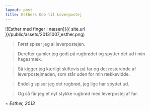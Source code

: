 ```yaml
---
layout: post
title: Esthers Ode til Leverpostej
---
```


![Esther med finger i næsen]({{ site.url }}/public/assets/20131007_esther.png)

> Først spiser jeg al leverpostejen.

> Derefter gumler jeg godt på rugbrødet og spytter det ud i min hagesmæk.

> Så kigger jeg kærligt skiftevis på far og det resterende af leverpostejmaden, som står uden for min rækkevidde.

> Endelig spiser jeg det rugbrød, jeg lige har spyttet ud.

> Og så får jeg et nyt stykke rugbrød med leverpostej af far.

*~ Esther, 2013*
